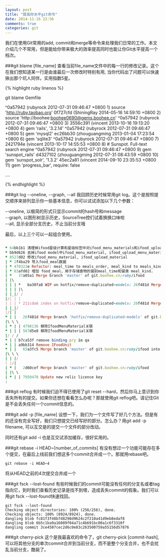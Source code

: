 ```yaml
---
layout: post
title: "提高你水平git命令"
date: 2014-11-16 22:56
comments: true
categories: git
---
```


我们在使用Git常用的add, commit和merge等命令来处理我们日常的工作。本文介绍几个不常用，但是能给你带来极大的效率提高同时也能让你Git水平提高一个档次。

###git blame [file_name]
查看当前file_name文件中的每一行的修改记录。这个在我们想知道某一行是由谁最后一次修改时特别有用, 当你代码出了问题可以快速揪出那个坑人同伴。实用指数5星。

{% highlight ruby linenos %}

git blame Gemfile

^0a57942 (rubyrock      2012-07-31 09:46:47 +0800  1) source 'http://ruby.taobao.org'
0f727cfd (ShiningRay    2014-05-16 14:59:10 +0800  2) source 'http://boohee:boohee0690@gems.boohee.cn'
^0a57942 (rubyrock      2012-07-31 09:46:47 +0800  3) 
3556c391 (vincent       2013-10-16 19:13:20 +0800  4) gem 'rails', '3.2.14'
^0a57942 (rubyrock      2012-07-31 09:46:47 +0800  5) gem 'mysql2'
ec26bb30 (zhouguangming 2013-01-04 17:23:54 +0800  6) gem 'sqlite3'
^0a57942 (rubyrock      2012-07-31 09:46:47 +0800  7) 
2421794e (vincent       2013-10-17 14:55:53 +0800  8) # Sunspot. Full-text search engine
^0a57942 (rubyrock      2012-07-31 09:46:47 +0800  9) gem 'sunspot_rails'
d4327102 (zhouguangming 2012-07-31 08:43:59 +0800 10) gem 'sunspot_solr', '1.3.2'
45ec2a81 (vincent       2014-09-10 23:35:53 +0800 11) gem 'progress_bar', require: false

....

{% endhighlight %}

###git log --oneline, --graph, --all
我回顾历史时候常用git log。这个是按照提交顺序来排列显示你一些基本信息，你可以试试添加以下几个参数：

--oneline, 以极简的形式只显示commit的hash号和message   
--graph, 以图形树显示历史，SourceTree控们试着换换口味啦   
--all, 显示全部分支历史，不止当前分支哦   

最后，以上三个可以一起组合使用。

```ruby

* 64bb1b1 清理掉ifood星级计算和星级标签中对ifood_menu_materials和ifood_upload_menu_materials的关联
* bb9d626 去掉ifood model中ifood_menu_material, ifood_upload_menu_materials关联
* 8527d02 修改ifood_menu_material, ifood_upload_material
| * 2f4ba29 导入food_meal数据
| * 470322e Refactor: meal_time to meals_order, meal_kind to meals_kind.
| * 83afd02 增加 food_meal，用于存储食物的餐别meal_time和餐类 meal_kind.
| *   37a05a1 Merge branch 'master' of git.boohee.cn:ruby/ifood
| |\  
| | | *   ba30fa8 WIP on hotfix/remove-duplicated-models: 26f481d Merge branch 'hotfix/remove-duplicated-models' of git.
| | | |\  
| |_|/ /  
|/| | |   
| | | * 211cda6 index on hotfix/remove-duplicated-models: 26f481d Merge branch 'hotfix/remove-duplicated-models' of git.
| |_|/  
|/| |   
* | |   26f481d Merge branch 'hotfix/remove-duplicated-models' of git.boohee.cn:ruby/ifood into hotfix/remove-duplicated
|\ \ \  
| * | | 4798136 移除IfoodMenuMaterial关联
* | | | 567d5e8 移除IfoodMenuMaterial关联
|/ / /  
* | | b7ca53f remove binding.pry in qa
* | | a9bb314 Remove IFoodUnit
* | |   65a3fc5 Merge branch 'master' of git.boohee.cn:ruby/ifood into hotfix/remove-duplicated-models
|\ \ \  
| | |/  
| |/|   
| * |   2d60cef Merge branch 'master' of git.boohee.cn:ruby/ifood
| |\ \  
| * | | 7950470 Update new relic licence key
:

```

###git reflog
有时候我们迫不得已使用了git reset --hard，然后你马上意识到你丢失所有的提交。如果你还想在看看怎么办呢？那就使用git reflog吧。请记住Git是不会丢失任何一个commit信息的。

###git add -p [file_name]
设想一下，我们为一个文件写了好几个方法。但是有的还没有完全写好，我们只想提交已经写好的部分。怎么办？用git add -p filename, 可以互交是的提交一个文件的部分改动。

同时还有git add -i 也是互交试添加缓存，很好实用的。

###git rebase -i HEAD~[number_of_commits]
有没有想过一个功能可能存在多个提交，在最后上线前我们想这多个commit合并成一个。那就用rebase吧。

```
git rebase -i HEAD~4
```

将从HEAD之前的4次提交合并成一个

###git fsck --lost-found
有些时候我们的commit可能没有任何的分支名或者tag指向它，到时我们查看历史记录是找不到塔，造成丢失commit的假象。我们可以用git fsck --lost-found快速找回。

```
git fsck --lost-found
Checking object directories: 100% (256/256), done.
Checking objects: 100% (8924/8924), done.
dangling blob fc81f3f48b7d8298d9624c2f210a41d9eb8edaf8
dangling blob 6b5c1ba9a16089f04a71c4b691bc00a1c6f3310f
dangling commit 3ce4507cec2d6c0e83c263500759a55156d57876
```

###git cherry-pick
这个是我最喜欢的命令了，git cherry-pick [commit-hash], 可以将其他分支的单次commit合并到当前分支，而不是整个分支合并，也不会扰乱当前分支，酷毙了。